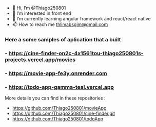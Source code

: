 - 👋 Hi, I’m @Thiago250801
- 👀 I’m interested in front end
- 🌱 I’m currently learning angular framework and react/react native
- 📫 How to reach me thlimabsgim@gmail.com


### Here a some samples of aplication that a built
### - https://cine-finder-on2c-4x1561tou-thiago250801s-projects.vercel.app/movies
### - https://movie-app-fe3y.onrender.com

### - https://todo-app-gamma-teal.vercel.app

More details you can find in these repositories : 
- https://github.com/Thiago250801/movieApp
- https://github.com/Thiago250801/cine-finder.git
- https://github.com/Thiago250801/todoApp
<!---
Thiago250801/Thiago250801 is a ✨ special ✨ repository because its `README.md` (this file) appears on your GitHub profile.
You can click the Preview link to take a look at your changes.
--->
